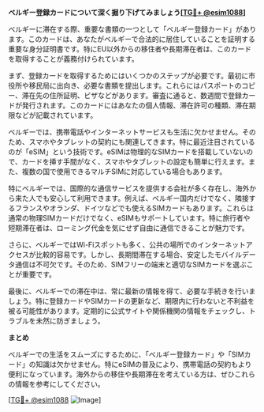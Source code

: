 **ベルギー登録カードについて深く掘り下げてみましょう[[TG💪+ @esim1088](https://t.me/s/esim1088)]**

ベルギーに滞在する際、重要な書類の一つとして「ベルギー登録カード」があります。このカードは、あなたがベルギーで合法的に居住していることを証明する重要な身分証明書です。特にEU以外からの移住者や長期滞在者は、このカードを取得することが義務付けられています。

まず、登録カードを取得するためにはいくつかのステップが必要です。最初に市役所や移民局に出向き、必要な書類を提出します。これらにはパスポートのコピー、滞在先の住所証明、ビザなどがあります。審査に通ると、数週間で登録カードが発行されます。このカードにはあなたの個人情報、滞在許可の種類、滞在期限などが記載されています。

ベルギーでは、携帯電話やインターネットサービスも生活に欠かせません。そのため、スマホやタブレットの契約にも関連してきます。特に最近注目されているのが「eSIM」という技術です。eSIMは物理的なSIMカードを搭載していないので、カードを挿す手間がなく、スマホやタブレットの設定も簡単に行えます。また、複数の国で使用できるマルチSIMに対応している場合もあります。

特にベルギーでは、国際的な通信サービスを提供する会社が多く存在し、海外から来た人でも安心して利用できます。例えば、ベルギー国内だけでなく、隣接するフランスやオランダ、ドイツなどでも使えるSIMカードもあります。これらは通常の物理SIMカードだけでなく、eSIMもサポートしています。特に旅行者や短期滞在者は、ローミング代金を気にせず自由に通信できることが魅力です。

さらに、ベルギーではWi-Fiスポットも多く、公共の場所でのインターネットアクセスが比較的容易です。しかし、長期間滞在する場合、安定したモバイルデータ通信は不可欠です。そのため、SIMフリーの端末と適切なSIMカードを選ぶことが重要です。

最後に、ベルギーでの滞在中は、常に最新の情報を得て、必要な手続きを行いましょう。特に登録カードやSIMカードの更新など、期限内に行わないと不利益を被る可能性があります。定期的に公式サイトや関係機関の情報をチェックし、トラブルを未然に防ぎましょう。

**まとめ**

ベルギーでの生活をスムーズにするために、「ベルギー登録カード」や「SIMカード」の知識は欠かせません。特にeSIMの普及により、携帯電話の契約もより便利になっています。海外からの移住や長期滞在を考えている方は、ぜひこれらの情報を参考にしてください。

[[TG💪+ @esim1088](https://t.me/s/esim1088) ![Image](https://i.postimg.cc/Y0z9fWf4/image.png)]